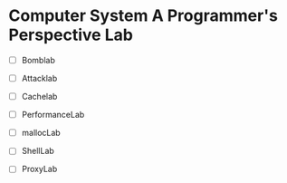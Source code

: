 # Computer System A Programmer's Perspective Lab


- [ ] Bomblab
- [ ] Attacklab
- [ ] Cachelab
- [ ] PerformanceLab
- [ ] mallocLab
- [ ] ShellLab
- [ ] ProxyLab


